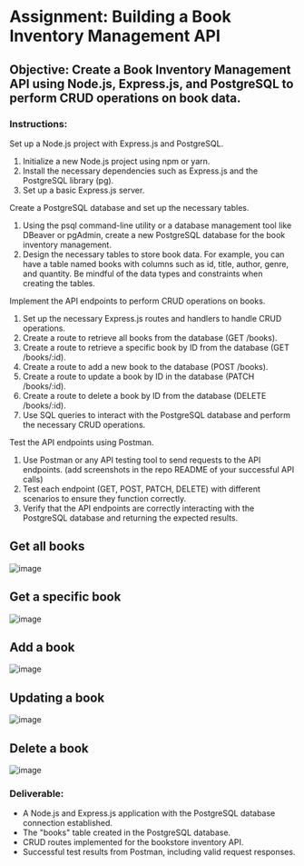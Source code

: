 # Assignment: Building a Book Inventory Management API

## Objective: Create a Book Inventory Management API using Node.js, Express.js, and PostgreSQL to perform CRUD operations on book data.

### Instructions:

Set up a Node.js project with Express.js and PostgreSQL.

1. Initialize a new Node.js project using npm or yarn.
2. Install the necessary dependencies such as Express.js and the PostgreSQL library (pg).
3. Set up a basic Express.js server.

Create a PostgreSQL database and set up the necessary tables.

1. Using the psql command-line utility or a database management tool like DBeaver or pgAdmin, create a new PostgreSQL database for the book inventory management.
2. Design the necessary tables to store book data. For example, you can have a table named books with columns such as id, title, author, genre, and quantity. Be mindful of the data types and constraints when creating the tables.

Implement the API endpoints to perform CRUD operations on books.

1. Set up the necessary Express.js routes and handlers to handle CRUD operations.
2. Create a route to retrieve all books from the database (GET /books).
3. Create a route to retrieve a specific book by ID from the database (GET /books/:id).
4. Create a route to add a new book to the database (POST /books).
5. Create a route to update a book by ID in the database (PATCH /books/:id).
6. Create a route to delete a book by ID from the database (DELETE /books/:id).
7. Use SQL queries to interact with the PostgreSQL database and perform the necessary CRUD operations.

Test the API endpoints using Postman.

1. Use Postman or any API testing tool to send requests to the API endpoints. (add screenshots in the repo README of your successful API calls)
2. Test each endpoint (GET, POST, PATCH, DELETE) with different scenarios to ensure they function correctly.
3. Verify that the API endpoints are correctly interacting with the PostgreSQL database and returning the expected results.

## Get all books
![image](https://github.com/khadillacs/TTP-Assignments/assets/52975594/5fb64c34-250e-4bb9-8793-40e33291cacf)

## Get a specific book
![image](https://github.com/khadillacs/TTP-Assignments/assets/52975594/f8410270-e9bb-44ff-9003-a4cf06c1806d)

## Add a book
![image](https://github.com/khadillacs/TTP-Assignments/assets/52975594/8781acba-d131-47bf-b92d-a091b7663aca)

## Updating a book
![image](https://github.com/khadillacs/TTP-Assignments/assets/52975594/08ce5538-c5b6-401c-8e2b-f3df5538c0a6)

## Delete a book
![image](https://github.com/khadillacs/TTP-Assignments/assets/52975594/27d18bc9-1f6a-4bab-9617-24100348d98c)
  
### Deliverable:

- A Node.js and Express.js application with the PostgreSQL database connection established.
- The "books" table created in the PostgreSQL database.
- CRUD routes implemented for the bookstore inventory API.
- Successful test results from Postman, including valid request responses.
